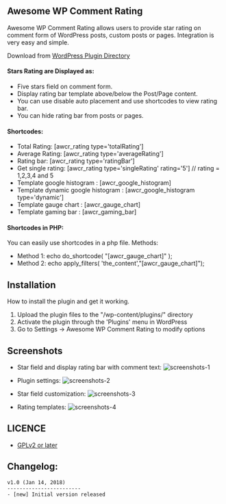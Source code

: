 ## Awesome WP Comment Rating

Awesome WP Comment Rating allows users to provide star rating on comment form of WordPress posts, custom posts or pages. Integration is very easy and simple.

Download from [WordPress Plugin Directory](https://wordpress.org/plugins/awesome-wp-comment-rating/)

#### Stars Rating are Displayed as:

* Five stars field on comment form.
* Display rating bar template above/below the Post/Page content.
* You can use disable auto placement and use shortcodes to view rating bar.
* You can hide rating bar from posts or pages.

#### Shortcodes:

* Total Rating: [awcr_rating type='totalRating']
* Average Rating: [awcr_rating type='averageRating']
* Rating bar: [awcr_rating type='ratingBar']
* Get single rating: [awcr_rating type='singleRating' rating='5'] // rating = 1,2,3,4 and 5
* Template google histogram : [awcr_google_histogram]
* Template dynamic google histogram : [awcr_google_histogram type='dynamic']
* Template gauge chart : [awcr_gauge_chart]
* Template gaming bar : [awcr_gaming_bar]

#### Shortcodes in PHP:

You can easily use shortcodes in a php file. Methods:
* Method 1: echo do_shortcode( "[awcr_gauge_chart]" );
* Method 2: echo apply_filters( 'the_content',"[awcr_gauge_chart]");

## Installation

How to install the plugin and get it working.

1. Upload the plugin files to the "/wp-content/plugins/" directory
2. Activate the plugin through the 'Plugins' menu in WordPress
3. Go to Settings -> Awesome WP Comment Rating to modify options

## Screenshots

* Star field and display rating bar with comment text:
![screenshots-1](https://user-images.githubusercontent.com/13184472/51090650-48373400-17a9-11e9-8491-36b0fa12ab0b.png)

* Plugin settings:
![screenshots-2](https://user-images.githubusercontent.com/13184472/51090683-ce537a80-17a9-11e9-80a8-0dc0801b9589.png)

* Star field customization:
![screenshots-3](https://user-images.githubusercontent.com/13184472/51090682-ce537a80-17a9-11e9-9bc5-631ca3be58e6.png)

* Rating templates:
![screenshots-4](https://user-images.githubusercontent.com/13184472/51090375-3eabcd00-17a5-11e9-8686-52906ce6d981.png)

## LICENCE

* [GPLv2 or later](https://www.gnu.org/licenses/gpl-2.0.html)

Changelog:
----------------------
```
v1.0 (Jan 14, 2018)
------------------------
- [new] Initial version released
```